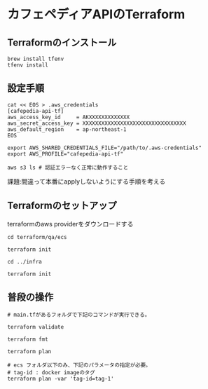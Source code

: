 # カフェペディアAPIのTerraform

## Terraformのインストール
```
brew install tfenv
tfenv install
```

## 設定手順
```
cat << EOS > .aws_credentials
[cafepedia-api-tf]
aws_access_key_id     = AKXXXXXXXXXXXXX
aws_secret_access_key = XXXXXXXXXXXXXXXXXXXXXXXXXXXXXXXXX
aws_default_region    = ap-northeast-1
EOS

export AWS_SHARED_CREDENTIALS_FILE="/path/to/.aws-credentials"
export AWS_PROFILE="cafepedia-api-tf"

aws s3 ls # 認証エラーなく正常に動作すること
```
課題:間違って本番にapplyしないようにする手順を考える

## Terraformのセットアップ
terraformのaws providerをダウンロードする
```
cd terraform/qa/ecs

terraform init

cd ../infra

terraform init
```

## 普段の操作
```
# main.tfがあるフォルダで下記のコマンドが実行できる。

terraform validate

terraform fmt

terraform plan

# ecs フォルダ以下のみ、下記のパラメータの指定が必要。
# tag-id : docker imageのタグ
terraform plan -var 'tag-id=tag-1'
```
